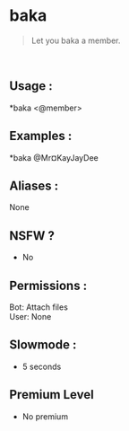 # baka

> Let you baka a member.

<br>

## Usage :

*baka <@member>

## Examples :

*baka @Mr¤KayJayDee

## Aliases :

None

## NSFW ?

- No

## Permissions :

Bot: Attach files
<br>
User: None

## Slowmode :

- 5 seconds

## Premium Level

- No premium